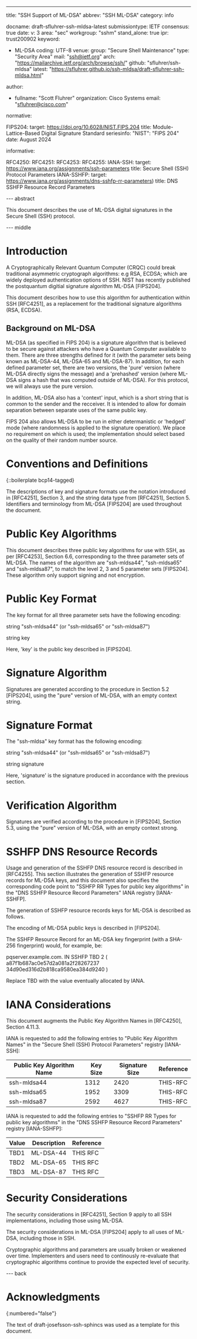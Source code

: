 ---
title: "SSH Support of ML-DSA"
abbrev: "SSH ML-DSA"
category: info

docname: draft-sfluhrer-ssh-mldsa-latest
submissiontype: IETF
consensus: true
date:
v: 3
area: "sec"
workgroup: "sshm"
stand_alone: true
ipr: trust200902
keyword:
 - ML-DSA
coding: UTF-8
venue:
  group: "Secure Shell Maintenance"
  type: "Security Area"
  mail: "ssh@ietf.org"
  arch: "https://mailarchive.ietf.org/arch/browse/ssh/"
  github: "sfluhrer/ssh-mldsa"
  latest: "https://sfluhrer.github.io/ssh-mldsa/draft-sfluhrer-ssh-mldsa.html"

author:
  - fullname: "Scott Fluhrer"
    organization: Cisco Systems
    email: "sfluhrer@cisco.com"

normative:

  FIPS204:
    target: https://doi.org/10.6028/NIST.FIPS.204
    title: Module-Lattice-Based Digital Signature Standard
    seriesinfo:
      "NIST": "FIPS 204"
    date: August 2024

informative:

  RFC4250:
  RFC4251:
  RFC4253:
  RFC4255:
  IANA-SSH:
    target: https://www.iana.org/assignments/ssh-parameters
    title: Secure Shell (SSH) Protocol Parameters
  IANA-SSHFP:
    target: https://www.iana.org/assignments/dns-sshfp-rr-parameters)
    title: DNS SSHFP Resource Record Parameters

--- abstract

   This document describes the use of ML-DSA digital
   signatures in the Secure Shell (SSH) protocol.

--- middle

# Introduction

   A Cryptographically Relevant Quantum Computer (CRQC) could break
   traditional asymmetric cryptograph algorithms: e.g RSA, ECDSA; which
   are widely deployed authentication options of SSH.
   NIST has recently published the postquantum digitial signature algorithm ML-DSA [FIPS204].

   This document describes how to use this algorithm for authentication within SSH [RFC4251], as a replacement for the traditional signature algorithms (RSA, ECDSA).

## Background on ML-DSA

   ML-DSA (as specified in FIPS 204) is a signature algorithm that is believed to be secure against attackers who have a Quantum Computer available to them.
   There are three strengths defined for it (with the parameter sets being known as ML-DSA-44, ML-DSA-65 and ML-DSA-87).
   In addition, for each defined parameter set, there are two versions, the 'pure' version (where ML-DSA directly signs the message) and a 'prehashed' version (where ML-DSA signs a hash that was computed outside of ML-DSA).
   For this protocol, we will always use the pure version.

   In addition, ML-DSA also has a 'context' input, which is a short string that is common to the sender and the recceiver.
   It is intended to allow for domain separation between separate uses of the same public key.

   FIPS 204 also allows ML-DSA to be run in either determanistic or 'hedged' mode (where randomness is applied to the signature operation).
   We place no requirement on which is used; the implementation should select based on the quality of their random number source.

# Conventions and Definitions

{::boilerplate bcp14-tagged}

   The descriptions of key and signature formats use the notation
   introduced in [RFC4251], Section 3, and the string data type from
   [RFC4251], Section 5.  Identifiers and terminology from ML-DSA
   [FIPS204] are used throughout the document.

# Public Key Algorithms

   This document describes three public key algorithms for use with SSH, as
   per [RFC4253], Section 6.6, corresponding to the three parameter sets of ML-DSA.
   The names of the algorithm are "ssh-mldsa44", "ssh-mldsa65" and "ssh-mldsa87", to match the level 2, 3 and 5 parameter sets [FIPS204].
   These algorithm only support signing and not encryption.

# Public Key Format

   The key format for all three parameter sets have the following encoding:

   string "ssh-mldsa44" (or "ssh-mldsa65" or "ssh-mldsa87")

   string key

   Here, 'key' is the public key described in [FIPS204].

 # Signature Algorithm

   Signatures are generated according to the procedure in Section 5.2
   [FIPS204], using the "pure" version of ML-DSA, with an empty context string.

# Signature Format

   The "ssh-mldsa" key format has the following encoding:

   string "ssh-mldsa44" (or "ssh-mldsa65" or "ssh-mldsa87")

   string signature

   Here, 'signature' is the signature produced in accordance with the
   previous section.

# Verification Algorithm

   Signatures are verified according to the procedure in
   [FIPS204], Section 5.3, using the "pure" version of ML-DSA, with an empty context strong.

# SSHFP DNS Resource Records

   Usage and generation of the SSHFP DNS resource record is described in
   [RFC4255].  This section illustrates the generation of SSHFP resource
   records for ML-DSA keys, and this document also specifies
   the corresponding code point to "SSHFP RR Types for public key
   algorithms" in the "DNS SSHFP Resource Record Parameters" IANA
   registry [IANA-SSHFP].

   The generation of SSHFP resource records keys for ML-DSA is
   described as follows.

   The encoding of ML-DSA public keys is described in [FIPS204].

   The SSHFP Resource Record for an ML-DSA key fingerprint
   (with a SHA-256 fingerprint) would, for example, be:

   pqserver.example.com. IN SSHFP TBD 2 (
                    a87f1b687ac0e57d2a081a2f28267237
                    34d90ed316d2b818ca9580ea384d9240 )

   Replace TBD with the value eventually allocated by IANA.

# IANA Considerations

   This document augments the Public Key Algorithm Names in [RFC4250], Section 4.11.3.

   IANA is requested to add the following entries to "Public Key Algorithm
   Names" in the "Secure Shell (SSH) Protocol Parameters" registry
   [IANA-SSH]:

   | Public Key Algorithm Name | Key Size | Signature Size | Reference |
   | ------------------------- | -------- | -------------- | --------- |
   | ssh-mldsa44               | 1312     | 2420           | THIS-RFC  |
   | ssh-mldsa65               | 1952     | 3309           | THIS-RFC  |
   | ssh-mldsa87               | 2592     | 4627           | THIS-RFC  |

   IANA is requested to add the following entries to "SSHFP RR Types for
   public key algorithms" in the "DNS SSHFP Resource Record Parameters"
   registry [IANA-SSHFP]:

   | Value | Description | Reference |
   | ----- | ----------- | --------- |
   | TBD1  | ML-DSA-44   | THIS RFC  |
   | TBD2  | ML-DSA-65   | THIS RFC  |
   | TBD3  | ML-DSA-87   | THIS RFC  |

# Security Considerations

   The security considerations in [RFC4251], Section 9 apply to all SSH
   implementations, including those using ML-DSA.

   The security considerations in ML-DSA [FIPS204] apply to all
   uses of ML-DSA, including those in SSH.

   Cryptographic algorithms and parameters are usually broken or
   weakened over time.  Implementers and users need to continously re-evaluate that cryptographic algorithms continue to provide the
   expected level of security.

--- back

# Acknowledgments
{:numbered="false"}

   The text of draft-josefsson-ssh-sphincs was used as a template for this document.
